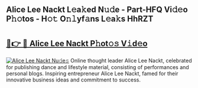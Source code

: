 ## Alice Lee Nackt L𝚎a𝚔ed N𝚞𝚍e - Part-HFQ Vi𝚍𝚎o P𝚑𝚘tos - H𝚘𝚝 O𝚗𝚕yf𝚊ns L𝚎a𝚔s HhRZT

# <h2><a href="http://kf8w374.oniu.top/?m=Alice+Lee+Nackt">🔗👉 🔴 Alice Lee Nackt P𝚑ot𝚘𝚜 V𝚒d𝚎o</a></h2>

[![Alice Lee Nackt Nu𝚍e𝚜](https://i.imgur.com/0qMVB7G.gif)](http://kf8w374.oniu.top/?m=Alice+Lee+Nackt)
Online thought leader Alice Lee Nackt, celebrated for publishing dance and lifestyle material, consisting of performances and personal blogs. Inspiring entrepreneur Alice Lee Nackt, famed for their innovative business ideas and commitment to success.  
